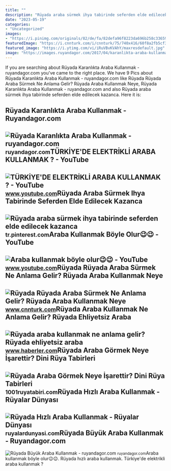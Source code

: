 ```yaml
---
title: ""
description: "Rüyada araba sürmek ihya tabirinde seferden elde edilecek kazanca"
date: "2023-05-19"
categories:
- "Uncategorized"
images:
- "https://i.pinimg.com/originals/82/de/fa/82defa96f8223da696b258c33659130a.jpg"
featuredImage: "https://i.cnnturk.com/i/cnnturk/75/740x416/60f8a2fb5cf3b014e4147d19.jpg"
featured_image: "https://i.ytimg.com/vi/iRuVBvKVAhY/maxresdefault.jpg"
image: "https://images.ruyandagor.com/2017/04/karanlikta-araba-kullanmak-1958.jpg"
---
```


If you are searching about Rüyada Karanlıkta Araba Kullanmak - ruyandagor.com you've came to the right place. We have 9 Pics about Rüyada Karanlıkta Araba Kullanmak - ruyandagor.com like Rüyada Rüyada Araba Sürmek Ne Anlama Gelir? Rüyada Araba Kullanmak Neye, Rüyada Karanlıkta Araba Kullanmak - ruyandagor.com and also Rüyada araba sürmek ihya tabirinde seferden elde edilecek kazanca. Here it is:

Rüyada Karanlıkta Araba Kullanmak - Ruyandagor.com
--------------------------------------------------

 ![Rüyada Karanlıkta Araba Kullanmak - ruyandagor.com](https://images.ruyandagor.com/2017/04/karanlikta-araba-kullanmak-1958.jpg) <small>ruyandagor.com</small>TÜRKİYE'DE ELEKTRİKLİ ARABA KULLANMAK ? - YouTube
-------------------------------------------------

 ![TÜRKİYE'DE ELEKTRİKLİ ARABA KULLANMAK ? - YouTube](https://i.ytimg.com/vi/iRuVBvKVAhY/maxresdefault.jpg) <small>www.youtube.com</small>Rüyada Araba Sürmek Ihya Tabirinde Seferden Elde Edilecek Kazanca
-----------------------------------------------------------------

 ![Rüyada araba sürmek ihya tabirinde seferden elde edilecek kazanca](https://i.pinimg.com/originals/82/de/fa/82defa96f8223da696b258c33659130a.jpg) <small>tr.pinterest.com</small>Araba Kullanmak Böyle Olur😉😉 - YouTube
--------------------------------------

 ![Araba kullanmak böyle olur😉😉 - YouTube](https://i.ytimg.com/vi/3dXeMUQcUwE/maxresdefault.jpg) <small>www.youtube.com</small>Rüyada Rüyada Araba Sürmek Ne Anlama Gelir? Rüyada Araba Kullanmak Neye
-----------------------------------------------------------------------

 ![Rüyada Rüyada Araba Sürmek Ne Anlama Gelir? Rüyada Araba Kullanmak Neye](https://i.cnnturk.com/i/cnnturk/75/740x416/60f8a2fb5cf3b014e4147d19.jpg) <small>www.cnnturk.com</small>Rüyada Araba Kullanmak Ne Anlama Gelir? Rüyada Ehliyetsiz Araba
---------------------------------------------------------------

 ![Rüyada araba kullanmak ne anlama gelir? Rüyada ehliyetsiz araba](https://i.hbrcdn.com/haber/2020/08/06/ruyada-araba-kullanmak-ne-anlama-gelir-ruyada-13482906_8521_amp.jpg) <small>www.haberler.com</small>Rüyada Araba Görmek Neye İşarettir? Dini Rüya Tabirleri
-------------------------------------------------------

 ![Rüyada Araba Görmek Neye İşarettir? Dini Rüya Tabirleri](https://1001ruyatabiri.com/wp-content/uploads/2018/03/ruyada-araba-gormek-araba-almak-araba-surmek-araba-kullanmak-beyaz-araba-kirmizi-araba-kazasi-tabiri2-300x184.png) <small>1001ruyatabiri.com</small>Rüyada Hızlı Araba Kullanmak - Rüyalar Dünyası
----------------------------------------------

 ![Rüyada Hızlı Araba Kullanmak - Rüyalar Dünyası](http://ruyalardunyasi.com/wp-content/uploads/2019/07/ruyada-hizli-araba-kullanmak.jpg) <small>ruyalardunyasi.com</small>Rüyada Büyük Araba Kullanmak - Ruyandagor.com
---------------------------------------------

 ![Rüyada Büyük Araba Kullanmak - ruyandagor.com](https://images.ruyandagor.com/2017/04/buyuk-araba-kullanmak-2100.jpg) <small>ruyandagor.com</small>Araba kullanmak böyle olur😉😉. Rüyada hızlı araba kullanmak. Türki̇ye'de elektri̇kli̇ araba kullanmak ?
